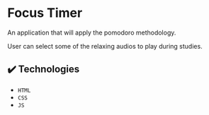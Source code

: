 # Focus Timer
An application that will apply the pomodoro methodology. 

User can select some of the relaxing audios to play during studies.

## ✔️  Technologies
- ``HTML``
- ``CSS``
- ``JS``

